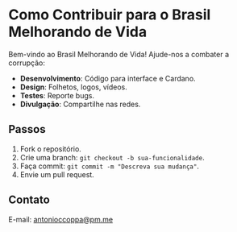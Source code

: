 # Como Contribuir para o Brasil Melhorando de Vida

Bem-vindo ao Brasil Melhorando de Vida! Ajude-nos a combater a corrupção:

- **Desenvolvimento**: Código para interface e Cardano.
- **Design**: Folhetos, logos, vídeos.
- **Testes**: Reporte bugs.
- **Divulgação**: Compartilhe nas redes.

## Passos
1. Fork o repositório.
2. Crie uma branch: `git checkout -b sua-funcionalidade`.
3. Faça commit: `git commit -m "Descreva sua mudança"`.
4. Envie um pull request.

## Contato
E-mail: antonioccoppa@pm.me

